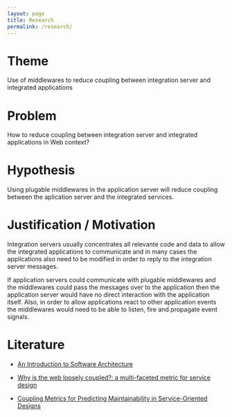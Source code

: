 ```yaml
---
layout: page
title: Research
permalink: /research/
---
```


# Theme

Use of middlewares to reduce coupling between integration server and integrated applications


# Problem

How to reduce coupling between integration server and integrated applications in Web context?


# Hypothesis

Using plugable middlewares in the application server will reduce coupling between the aplication server and the integrated services.


# Justification / Motivation

Integration servers usually concentrates all relevante code and data to allow
the integrated applications to communicate and in many cases the applications
also need to be modified in order to reply to the integration server messages.

If application servers could communicate with plugable middlewares and
the middlewares could pass the messages over to the application then the
application server would have no direct interaction with the application
itself. Also, in order to allow applications react to other application events the
middlewares would need to be able to listen, fire and propagate event signals.


# Literature

* [An Introduction to Software Architecture](http://repository.cmu.edu/compsci/724/?utm_source=repository.cmu.edu%2Fcompsci%2F724&utm_medium=PDF&utm_campaign=PDFCoverPages)

* [Why is the web loosely coupled?: a multi-faceted metric for service design](http://dl.acm.org/citation.cfm?id=1526832)

* [Coupling Metrics for Predicting Maintainability in Service-Oriented Designs](http://ieeexplore.ieee.org/xpls/abs_all.jsp?arnumber=4159685)
